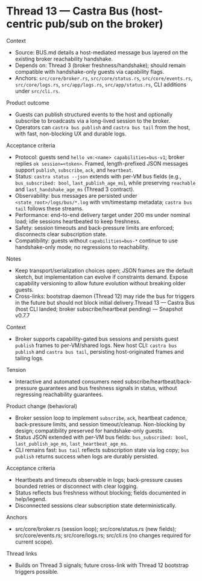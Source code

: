 # Thread 13 — Castra Bus (host-centric pub/sub on the broker)

Context
- Source: BUS.md details a host-mediated message bus layered on the existing broker reachability handshake.
- Depends on: Thread 3 (broker freshness/handshake); should remain compatible with handshake-only guests via capability flags.
- Anchors: `src/core/broker.rs`, `src/core/status.rs`, `src/core/events.rs`, `src/core/logs.rs`, `src/app/logs.rs`, `src/app/status.rs`, CLI additions under `src/cli.rs`.

Product outcome
- Guests can publish structured events to the host and optionally subscribe to broadcasts via a long-lived session to the broker.
- Operators can `castra bus publish` and `castra bus tail` from the host, with fast, non-blocking UX and durable logs.

Acceptance criteria
- Protocol: guests send `hello vm:<name> capabilities=bus-v1`; broker replies `ok session=<token>`. Framed, length-prefixed JSON messages support `publish`, `subscribe`, `ack`, and `heartbeat`.
- Status: `castra status --json` extends with per-VM bus fields (e.g., `bus_subscribed: bool`, `last_publish_age_ms`), while preserving `reachable` and `last_handshake_age_ms` (Thread 3 contract).
- Observability: bus messages are persisted under `<state_root>/logs/bus/*.log` with vm/timestamp metadata; `castra bus tail` follows these streams.
- Performance: end-to-end delivery target under 200 ms under nominal load; idle sessions heartbeated to keep freshness.
- Safety: session timeouts and back-pressure limits are enforced; disconnects clear subscription state.
- Compatibility: guests without `capabilities=bus-*` continue to use handshake-only mode; no regressions to reachability.

Notes
- Keep transport/serialization choices open; JSON frames are the default sketch, but implementation can evolve if constraints demand. Expose capability versioning to allow future evolution without breaking older guests.
- Cross-links: bootstrap daemon (Thread 12) may ride the bus for triggers in the future but should not block initial delivery.Thread 13 — Castra Bus (host CLI landed; broker subscribe/heartbeat pending) — Snapshot v0.7.7

Context
- Broker supports capability-gated bus sessions and persists guest `publish` frames to per-VM/shared logs. New host CLI: `castra bus publish` and `castra bus tail`, persisting host-originated frames and tailing logs.

Tension
- Interactive and automated consumers need subscribe/heartbeat/back-pressure guarantees and bus freshness signals in status, without regressing reachability guarantees.

Product change (behavioral)
- Broker session loop to implement `subscribe`, `ack`, heartbeat cadence, back-pressure limits, and session timeout/cleanup. Non-blocking by design; compatibility preserved for handshake-only guests.
- Status JSON extended with per-VM bus fields: `bus_subscribed: bool`, `last_publish_age_ms`, `last_heartbeat_age_ms`.
- CLI remains fast: `bus tail` reflects subscription state via log copy; `bus publish` returns success when logs are durably persisted.

Acceptance criteria
- Heartbeats and timeouts observable in logs; back-pressure causes bounded retries or disconnect with clear logging.
- Status reflects bus freshness without blocking; fields documented in help/legend.
- Disconnected sessions clear subscription state deterministically.

Anchors
- src/core/broker.rs (session loop); src/core/status.rs (new fields); src/core/events.rs; src/core/logs.rs; src/cli.rs (no changes required for current scope).

Thread links
- Builds on Thread 3 signals; future cross-link with Thread 12 bootstrap triggers possible.